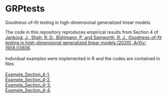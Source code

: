 # GRPtests
Goodness-of-fit testing in high-dimensional generalized linear models

The code in this repository reproduces empirical results from Section 4 of [Janková, J., Shah, R. D., Bühlmann, P. and Samworth, R. J., Goodness-of-fit testing in high-dimensional generalized linear models (2020), ArXiv: 1908.03606](https://arxiv.org/abs/1908.03606).<br/><br/>
Individual examples were implemented in R and the codes are contained in files<br/><br/>
[Example_Section_4-1](https://github.com/jankova/GRPtests/blob/master/Example_Section_4-1),<br/>
[Example_Section_4-2](https://github.com/jankova/GRPtests/blob/master/Example_Section_4-1),<br/>
[Example_Section_4-3](https://github.com/jankova/GRPtests/blob/master/Example_Section_4-1),<br/>
[Example_Section_4-4](https://github.com/jankova/GRPtests/blob/master/Example_Section_4-1).<br/>
